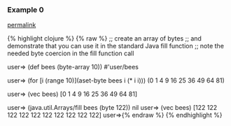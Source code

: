 ### Example 0
[permalink](#example-0)

{% highlight clojure %}
{% raw %}
;; create an array of bytes
;; and demonstrate that you can use it in the standard Java fill function
;; note the needed byte coercion in the fill function call

user=> (def bees (byte-array 10))
#'user/bees

user=> (for [i (range 10)](aset-byte bees i (* i i)))
(0 1 4 9 16 25 36 49 64 81)

user=> (vec bees)
[0 1 4 9 16 25 36 49 64 81]

user=> (java.util.Arrays/fill bees (byte 122))
nil
user=> (vec bees)
[122 122 122 122 122 122 122 122 122 122]
user=>{% endraw %}
{% endhighlight %}


